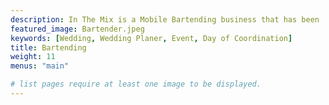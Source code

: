 ```yaml
---
description: In The Mix is a Mobile Bartending business that has been  servicing the greater New England area for several years. We are fully licensed and insured to guarantee a smooth planning process with your other vendors. While In The Mix has a soft spot for weddings, we don’t stop there! Together our Bartenders and Staff have decades of experience in a wide range of environments. No matter what type of event or party you are planning next - we can bartend there. During the consultation process, we will determine exactly what you will need to make your event successful. These factors include the quantity and variety of beverages that will be featured, the style of drinkware, theme of the event, and any other details that you want to discuss. The number of guests and varying degrees of difficulty in relation to crafting cocktails will determine how many bartenders will be required. We offer all inclusive options as well as customizable packages. We always do our best to keep your costs as low as possible to ensure that your get-together stays within your budget. In order to provide you with accurate package and pricing information, please be as detailed as possible in your submission. We understand the following information may be approximate and subject to change. Website www.inthemixbev.com
featured_image: Bartender.jpeg
keywords: [Wedding, Wedding Planer, Event, Day of Coordination]
title: Bartending
weight: 11
menus: "main"

# list pages require at least one image to be displayed.
---
```


